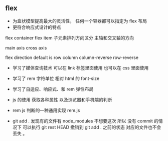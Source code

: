## flex

- 为盒状模型提高最大的灵活性， 任何一个容器都可以指定为 flex 布局
- 更符合响应式设计的特点

flex container
flex item
子元素排列方向区分 主轴和交叉轴的方向

main axis
cross axis

flex direction default is row
column column-reverse
row-reverse

- 学习了媒体查询技术 可以在 link 标签里面使用 也可以在 css 里面使用

- 学习了 rem 字符单位 相对 html 的 font-size

- 学习了自适应、响应式、和 rem 弹性布局

- js 的使用 获取各种属性 以及浏览器和手机端的判断

- rem js 判断的一种通用实现 rem.js

- git add . 发现有的文件有 node_modules 不想要这次 所以 没有 commit 的情况下 可以执行 git rest HEAD 撤销到 git add . 之前的状态 对应的文件也不会丢失 。

